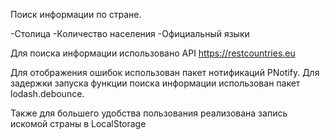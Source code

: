 Поиск информации по стране.

-Столица
-Количество населения
-Официальный языки

Для поиска информации использовано API https://restcountries.eu

Для отображения ошибок использован пакет нотификаций PNotify.
Для задержки запуска функции поиска информации использован пакет lodash.debounce.

Также для большего удобства пользования реализована запись искомой страны в LocalStorage